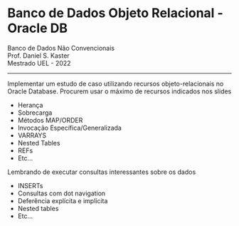 # Banco de Dados Objeto Relacional - Oracle DB

Banco de Dados Não Convencionais  
Prof. Daniel S. Kaster   
Mestrado UEL - 2022

---  
  
Implementar um estudo de caso utilizando recursos objeto-relacionais no Oracle Database. 
Procurem usar o máximo de recursos indicados nos slides 
  * Herança
  * Sobrecarga
  * Métodos MAP/ORDER
  * Invocação Específica/Generalizada
  * VARRAYS
  * Nested Tables
  * REFs
  * Etc...

Lembrando de executar consultas interessantes sobre os dados
  * INSERTs
  * Consultas com dot navigation
  * Deferência explícita e implícita
  * Nested tables
  * Etc...